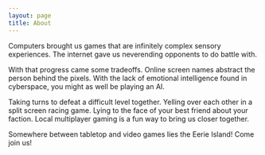 ```yaml
---
layout: page
title: About
---
```


Computers brought us games that are infinitely complex sensory experiences. The internet gave us neverending opponents to do battle with.

With that progress came some tradeoffs.
Online screen names abstract the person behind the pixels. With the lack of emotional intelligence found in cyberspace, you might as well be playing an AI.

Taking turns to defeat a difficult level together. Yelling over each other in a split screen racing game. Lying to the face of your best friend about your faction. Local multiplayer gaming is a fun way to bring us closer together.

Somewhere between tabletop and video games lies the Eerie Island! Come join us!
